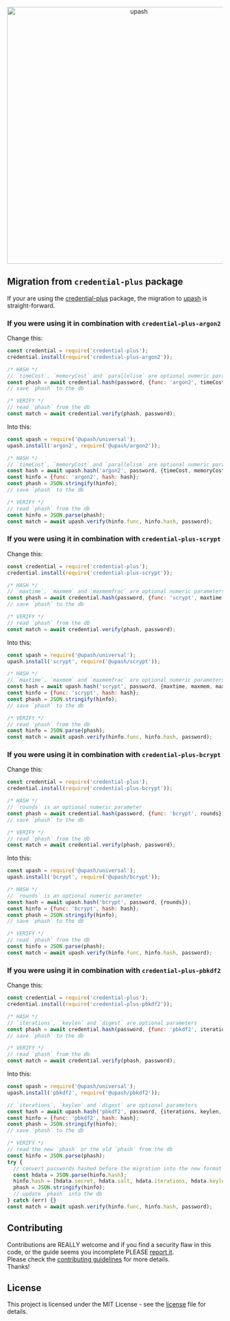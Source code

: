 <p align="center">
  <a href="https://github.com/simonepri/upash">
    <img src="https://github.com/simonepri/upash/raw/master/media/upash.png" alt="upash" width="600"/>
  </a>
</p>

## Migration from `credential-plus` package
If your are using the [credential-plus][npm:credential-plus] package, the
migration to [upash][upash] is straight-forward.  

### If you were using it in combination with `credential-plus-argon2`

Change this:
```js
const credential = require('credential-plus');
credential.install(require('credential-plus-argon2'));

/* HASH */
// `timeCost`, `memoryCost` and `parallelism` are optional numeric parameters
const phash = await credential.hash(password, {func: 'argon2', timeCost, memoryCost, parallelism});
// save `phash` to the db

/* VERIFY */
// read `phash` from the db
const match = await credential.verify(phash, password);
```

Into this:
```js
const upash = require('@upash/universal');
upash.install('argon2', require('@upash/argon2'));

/* HASH */
// `timeCost`, `memoryCost` and `parallelism` are optional numeric parameters
const hash = await upash.hash('argon2', password, {timeCost, memoryCost, parallelism});
const hinfo = {func: 'argon2', hash: hash};
const phash = JSON.stringify(hinfo);
// save `phash` to the db

/* VERIFY */
// read `phash` from the db
const hinfo = JSON.parse(phash);
const match = await upash.verify(hinfo.func, hinfo.hash, password);
```

### If you were using it in combination with `credential-plus-scrypt`
Change this:
```js
const credential = require('credential-plus');
credential.install(require('credential-plus-scrypt'));

/* HASH */
// `maxtime`, `maxmem` and `maxmemfrac` are optional numeric parameters
const phash = await credential.hash(password, {func: 'scrypt', maxtime, maxmem, maxmemfrac});
// save `phash` to the db

/* VERIFY */
// read `phash` from the db
const match = await credential.verify(phash, password);
```

Into this:
```js
const upash = require('@upash/universal');
upash.install('scrypt', require('@upash/scrypt'));

/* HASH */
// `maxtime`, `maxmem` and `maxmemfrac` are optional numeric parameters
const hash = await upash.hash('scrypt', password, {maxtime, maxmem, maxmemfrac});
const hinfo = {func: 'scrypt', hash: hash};
const phash = JSON.stringify(hinfo);
// save `phash` to the db

/* VERIFY */
// read `phash` from the db
const hinfo = JSON.parse(phash);
const match = await upash.verify(hinfo.func, hinfo.hash, password);
```

### If you were using it in combination with `credential-plus-bcrypt`
Change this:
```js
const credential = require('credential-plus');
credential.install(require('credential-plus-bcrypt'));

/* HASH */
// `rounds` is an optional numeric parameter
const phash = await credential.hash(password, {func: 'bcrypt', rounds});
// save `phash` to the db

/* VERIFY */
// read `phash` from the db
const match = await credential.verify(phash, password);
```

Into this:
```js
const upash = require('@upash/universal');
upash.install('bcrypt', require('@upash/bcrypt'));

/* HASH */
// `rounds` is an optional numeric parameter
const hash = await upash.hash('bcrypt', password, {rounds});
const hinfo = {func: 'bcrypt', hash: hash};
const phash = JSON.stringify(hinfo);
// save `phash` to the db

/* VERIFY */
// read `phash` from the db
const hinfo = JSON.parse(phash);
const match = await upash.verify(hinfo.func, hinfo.hash, password);
```

### If you were using it in combination with `credential-plus-pbkdf2`
Change this:
```js
const credential = require('credential-plus');
credential.install(require('credential-plus-pbkdf2'));

/* HASH */
// `iterations`, `keylen` and `digest` are optional parameters
const phash = await credential.hash(password, {func: 'pbkdf2', iterations, keylen, digest});
// save `phash` to the db

/* VERIFY */
// read `phash` from the db
const match = await credential.verify(phash, password);
```

Into this:
```js
const upash = require('@upash/universal');
upash.install('pbkdf2', require('@upash/pbkdf2'));

// `iterations`, `keylen` and `digest` are optional parameters
const hash = await upash.hash('pbkdf2', password, {iterations, keylen, digest});
const hinfo = {func: 'pbkdf2', hash: hash};
const phash = JSON.stringify(hinfo);
// save `phash` to the db

/* VERIFY */
// read the new `phash` or the old `phash` from the db
const hinfo = JSON.parse(phash);
try {
  // convert passwords hashed before the migration into the new format
  const hdata = JSON.parse(hinfo.hash);
  hinfo.hash = [hdata.secret, hdata.salt, hdata.iterations, hdata.keylen, hdata.digest].join(',');
  phash = JSON.stringify(hinfo);
  // update `phash` into the db
} catch (err) {}
const match = await upash.verify(hinfo.func, hinfo.hash, password);
```

## Contributing
Contributions are REALLY welcome and if you find a security flaw in this code,
or the guide seems you incomplete PLEASE [report it][new issue].  
Please check the [contributing guidelines][contributing] for more details.  
Thanks!

## License
This project is licensed under the MIT License - see the [license][license] file for details.

<!-- Links -->
[upash]: https://github.com/simonepri/upash

[new issue]: https://github.com/simonepri/upash-scrypt/issues/new

[license]: https://github.com/simonepri/upash/tree/master/license
[contributing]: https://github.com/simonepri/upash-scrypt/tree/master/.github/contributing.md

[universal]: https://github.com/simonepri/upash-universal

[npm:credential-plus]: https://www.npmjs.com/package/credential-plus
